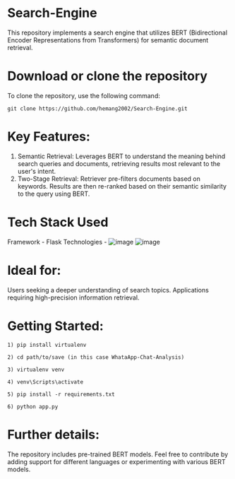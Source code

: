 # Search-Engine

This repository implements a search engine that utilizes BERT (Bidirectional Encoder Representations from Transformers) for semantic document retrieval.


# Download or clone the repository

To clone the repository, use the following command:

```
git clone https://github.com/hemang2002/Search-Engine.git
```


# Key Features:

1) Semantic Retrieval: Leverages BERT to understand the meaning behind search queries and documents, retrieving results most relevant to the user's intent.
2) Two-Stage Retrieval:
    Retriever pre-filters documents based on keywords.
    Results are then re-ranked based on their semantic similarity to the query using BERT.


# Tech Stack Used

Framework - Flask
Technologies - ![image](https://github.com/hemang2002/WhataApp-Chat-Analysis/assets/66712880/4edb6cc5-4fbd-4c51-81c1-5817ff56ccb4) ![image](https://github.com/hemang2002/WhataApp-Chat-Analysis/assets/66712880/355d0129-e9df-455c-a61e-cd67153503f5)


# Ideal for:

Users seeking a deeper understanding of search topics.
Applications requiring high-precision information retrieval.


# Getting Started:

```
1) pip install virtualenv
```
```
2) cd path/to/save (in this case WhataApp-Chat-Analysis)
```
```
3) virtualenv venv
```
```
4) venv\Scripts\activate
```
```
5) pip install -r requirements.txt
```
```
6) python app.py
```


# Further details:

The repository includes pre-trained BERT models.
Feel free to contribute by adding support for different languages or experimenting with various BERT models.
